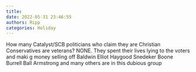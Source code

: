 ```yaml
---
title: 
date: 2022-05-31 23:46:55
authors: Ripp
categories: Holiday
---
```


 How many Catalyst/SCB politicians who claim they are Christian Conservatives are veterans?
NONE.  They spent their lives lying to the voters and maki g money selling off Baldwin
Elliot Haygood Snedeker Boone Burrell Ball Armstrong and many others are in this dubious group